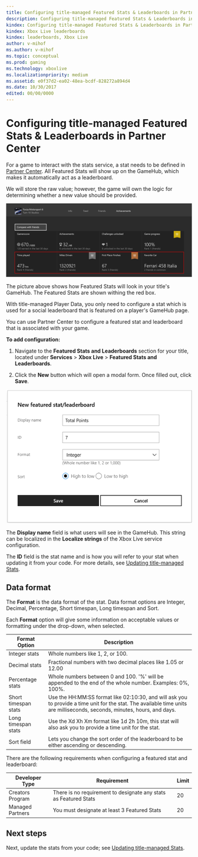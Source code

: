 ```yaml
---
title: Configuring title-managed Featured Stats & Leaderboards in Partner Center
description: Configuring title-managed Featured Stats & Leaderboards in Partner Center.
kindex: Configuring title-managed Featured Stats & Leaderboards in Partner Center
kindex: Xbox Live leaderboards
kindex: leaderboards, Xbox Live
author: v-mihof
ms.author: v-mihof
ms.topic: conceptual
ms.prod: gaming
ms.technology: xboxlive
ms.localizationpriority: medium
ms.assetid: e0f37d2-ea02-48ea-bcdf-828272a894d4
ms.date: 10/30/2017
edited: 00/00/0000
---
```


# Configuring title-managed Featured Stats & Leaderboards in Partner Center

<!-- was https://docs.microsoft.com/gaming/xbox-live/configure-xbl/dev-center/featured-stats-and-leaderboards -->

For a game to interact with the stats service, a stat needs to be defined in [Partner Center](https://partner.microsoft.com/dashboard).
All Featured Stats will show up on the GameHub, which makes it automatically act as a leaderboard.

We will store the raw value; however, the game will own the logic for determining whether a new value should be provided.

![Achievements page on the Game Hub](live-tm-leaderboards-portal-images/featured-stats-and-leaderboards-2.png)

The picture above shows how Featured Stats will look in your title's GameHub.
The Featured Stats are shown withing the red box.

With title-managed Player Data, you only need to configure a stat which is used for a social leaderboard that is featured on a player's GameHub page.

You can use Partner Center to configure a featured stat and leaderboard that is associated with your game.


**To add configuration:**

1. Navigate to the **Featured Stats and Leaderboards** section for your title, located under **Services** > **Xbox Live** > **Featured Stats and Leaderboards**.

2. Click the **New** button which will open a modal form. Once filled out, click **Save**.

![New featured stat/leaderboard dialog](live-tm-leaderboards-portal-images/featured-stats.png)

The **Display name** field is what users will see in the GameHub.
This string can be localized in the **Localize strings** of the Xbox Live service configuration.

The **ID** field is the stat name and is how you will refer to your stat when updating it from your code.
For more details, see [Updating title-managed Stats](../how-to/live-stats-tm-updating.md).


## Data format

The **Format** is the data format of the stat.
Data format options are Integer, Decimal, Percentage, Short timespan, Long timespan and Sort.

Each **Format** option will give some information on acceptable values or formatting under the drop-down, when selected.

| Format Option | Description |
|---------|-------------|
| Integer stats | Whole numbers like 1, 2, or 100. |
| Decimal stats | Fractional numbers with two decimal places like 1.05 or 12.00 |
| Percentage stats | Whole numbers between 0 and 100. '%' will be appended to the end of the whole number. Examples: 0%, 100%. |
| Short timespan stats | Use the HH:MM:SS format like 02:10:30, and will ask you to provide a time unit for the stat. The available time units are milliseconds, seconds, minutes, hours, and days. |
| Long timespan stats | Use the Xd Xh Xm format like 1d 2h 10m, this stat will also ask you to provide a time unit for the stat. |
| Sort field | Lets you change the sort order of the leaderboard to be either ascending or descending. |

There are the following requirements when configuring a featured stat and leaderboard:

| Developer Type | Requirement | Limit |
|----------------|-------------|-------|
| Creators Program | There is no requirement to designate any stats as Featured Stats | 20 |
| Managed Partners | You must designate at least 3 Featured Stats | 20 |


## Next steps

Next, update the stats from your code; see [Updating title-managed Stats](../how-to/live-stats-tm-updating.md).
